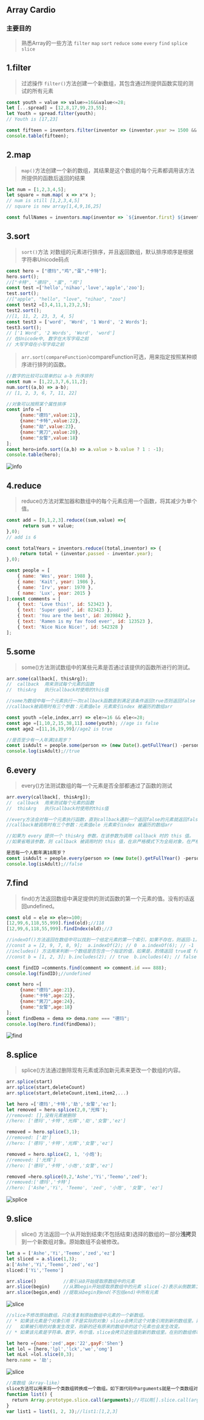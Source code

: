 ## Array Cardio

### 主要目的
> 熟悉Array的一些方法 `filter` `map` `sort` `reduce` `some` `every` `find` `splice` `slice`

## 1.filter
> 过滤操作 `filter()`方法创建一个新数组，其包含通过所提供函数实现的测试的所有元素

```js
const youth = value => value>=16&&value<=28;
let [...spread] = [12,8,17,99,23,55];
let Youth = spread.filter(youth);
// Youth is [17,23]

const fifteen = inventors.filter(inventor => (inventor.year >= 1500 && inventor.year < 1600));
console.table(fifteen);

```

## 2.map
> `map()`方法创建一个新的数组，其结果是这个数组的每个元素都调用该方法所提供的函数后返回的结果

```js
let num = [1,2,3,4,5];
let square = num.map( x => x*x );
// num is still [1,2,3,4,5]
// square is new array[1,4,9,16,25]

const fullNames = inventors.map(inventor => `${inventor.first} ${inventor.last}`);

```

## 3.sort
> `sort()`方法 对数组的元素进行排序，并且返回数组，默认排序顺序是根据字符串Unicode码点

```js
const hero = ["德玛","鸡","蛋","卡特"];
hero.sort();
//["卡特", "德玛", "蛋", "鸡"]
const test =['hello','nihao','love','apple','zoo'];
test.sort();
//["apple", "hello", "love", "nihao", "zoo"]
const test2 =[3,4,11,1,23,2,5];
test2.sort();
//[1, 11, 2, 23, 3, 4, 5]
const test3 = ['word', 'Word', '1 Word', '2 Words'];
test3.sort(); 
// ['1 Word', '2 Words', 'Word', 'word']
// 在Unicode中, 数字在大写字母之前
// 大写字母在小写字母之前

```

> `arr.sort(compareFunction)`compareFunction可选，用来指定按照某种顺序进行排列的函数。

```js
//数字的比较可以简单的以 a-b 升序排列
const num = [1,22,3,7,6,11,2];
num.sort((a,b) => a-b);
// [1, 2, 3, 6, 7, 11, 22]

//对象可以按照某个属性排序
const info =[
     {name:"德玛",value:21},
     {name:"卡特",value:22},
     {name:"劫",value:23},
     {name:"男刀",value:20},
     {name:"女警",value:18}
];
const hero=info.sort((a,b) => a.value > b.value ? 1 : -1);
console.table(hero);
```
![info](http://otxurl2qj.bkt.clouddn.com/1501476140%281%29.png)

## 4.reduce
> reduce()方法对累加器和数组中的每个元素应用一个函数，将其减少为单个值。

```js
const add = [0,1,2,3].reduce((sum,value) =>{
      return sum + value;
},0);
// add is 6

const totalYears = inventors.reduce((total,inventor) => {
     return total + (inventor.passed - inventor.year);
},0);
```

```js
const people = [
    { name: 'Wes', year: 1988 },
    { name: 'Kait', year: 1986 },
    { name: 'Irv', year: 1970 },
    { name: 'Lux', year: 2015 }
];const comments = [
    { text: 'Love this!', id: 523423 },
    { text: 'Super good', id: 823423 },
    { text: 'You are the best', id: 2039842 },
    { text: 'Ramen is my fav food ever', id: 123523 },
    { text: 'Nice Nice Nice!', id: 542328 }
];
```

## 5.some
> some()方法测试数组中的某些元素是否通过该提供的函数所进行的测试。

```js
arr.some(callback[, thisArg]);
//  callback  用来测试每个元素的函数
//  thisArg   执行callback时使用的this值

//some为数组中每一个元素执行一次callback函数直到满足该条件返回true否则返回false
//callback被调用时有三个参数：元素值ele 元素索引index 被遍历的数组arr

const youth =(ele,index,arr) => ele>=16 && ele<=28;
const age =[1,10,2,15,38,11].some(youth); //age is false
const age2 =[11,16,19,99]//age2 is true

//是否至少有一人年满18周岁？
const isAdult = people.some(person => (new Date().getFullYear() -person.year) >= 18);
console.log(isAdult);//true

```

## 6.every
> every()方法测试数组的每一个元素是否全部都通过了函数的测试

```js
arr.every(callback[, thisArg]);
//  callback  用来测试每个元素的函数
//  thisArg   执行callback时使用的this值

//every方法会对每一个元素执行函数，直到callback遇到一个返回false的元素就返回false否则就是true
//callback被调用时有三个参数：元素值ele 元素索引index 被遍历的数组arr

//如果为 every 提供一个 thisArg 参数，在该参数为调用 callback 时的 this 值。
//如果省略该参数，则 callback 被调用时的 this 值，在非严格模式下为全局对象，在严格模式下传入 undefined。

是否每一个人都年满18周岁？
const isAdult = people.every(person => (new Date().getFullYear() -person.year) >= 18);
console.log(isAdult);//false
```

## 7.find
> find()方法返回数组中满足提供的测试函数的第一个元素的值。没有的话返回undefined。

```js
const old = ele => ele>=100;
[12,99,6,118,55,999].find(old);//118
[12,99,6,118,55,999].findIndex(old);//3

//indexOf()方法返回在数组中可以找到一个给定元素的第一个索引，如果不存在，则返回-1。
//const a = [2, 9, 7, 8, 9];  a.indexOf(2); // 0  a.indexOf(6); // -1
//includes() 方法用来判断一个数组是否包含一个指定的值，如果是，酌情返回 true或 false。
//const b = [1, 2, 3]; b.includes(2); // true  b.includes(4); // false

const findID =comments.find(comment => comment.id === 888);
console.log(findID);//undefined

const hero =[
     {name:"德玛",age:21},
     {name:"卡特",age:22},
     {name:"男刀",age:24},
     {name:"女警",age:18}
];
const findDema = dema => dema.name === "德玛";
console.log(hero.find(findDema));
```
![find](http://otxurl2qj.bkt.clouddn.com/arr.png)

## 8.splice
> splice()方法通过删除现有元素或添加新元素来更改一个数组的内容。

```js
arr.splice(start)
arr.splice(start,deleteCount)
arr.splice(start,deleteCount,item1,item2,...)

let hero =['德玛','卡特','劫','女警','ez'];
let removed = hero.splice(2,0,'光辉');
//removed: [],没有元素被删除
//hero: ['德玛','卡特','光辉','劫','女警','ez']

removed = hero.splice(3,1);
//removed: ['劫']
//hero: ['德玛','卡特','光辉','女警','ez']

removed = hero.splice(2, 1, '小炮');
//removed: ['光辉']
//hero: ['德玛','卡特','小炮','女警','ez']

removed =hero.splice(0,2,'Ashe','Yi','Teemo','zed');
//removed:['德玛','卡特']
//hero: ['Ashe','Yi', 'Teemo', 'zed', '小炮', '女警', 'ez']
```
![splice](http://otxurl2qj.bkt.clouddn.com/1501645896%281%29.png)

## 9.slice
> slice() 方法返回一个从开始到结束(不包括结束)选择的数组的一部分**浅拷贝**到一个新数组对象。原始数组不会被修改。

```js
let a = ['Ashe','Yi','Teemo','zed','ez']
let sliced = a.slice(1,3);
a:['Ashe','Yi','Teemo','zed','ez']
sliced:['Yi','Teemo']

arr.slice()          //索引从0开始提取原数组中的元素
arr.slice(begin)     //从第begin开始提取原数组中的元素 slice(-2)表示从倒数第二个元素到最后一个(包含最后一个)。
arr.slice(begin,end) //提取从begin到end(不包括end)中所有元素

```
![slice](http://otxurl2qj.bkt.clouddn.com/1501656946%281%29.png)

```js
//slice不修改原始数组，只会浅复制原始数组中元素的一个新数组。
// * 如果该元素是个对象引用（不是实际的对象）slice会拷贝这个对象引用到新的数组里。两个对象引用都引用了同一个对象。
//   如果被引用的对象发生改变，则新的还有原来的数组中的这个元素也会发生改变。
// * 如果该元素是字符串，数字，布尔值，slice会拷贝这些值到新的数组里。在别的数组修改这些值不会影响另一个

let hero ={name:'zed',age:'22',gayF:'Shen'}
let lol = [hero,'lpl','lck','we','omg']
let nLol =lol.slice(0,3);
hero.name = '劫';
```

![slice](http://otxurl2qj.bkt.clouddn.com/1501658504%281%29.png)

```js
//类数组（Array-like）
slice方法可以用来将一个类数组转换成一个数组。如下面代码中arguments就是一个类数组对象。
function list() {
  return Array.prototype.slice.call(arguments);//可以用[].slice.call(arguments)代替
}
var list1 = list(1, 2, 3);//list1:[1,2,3]

```
